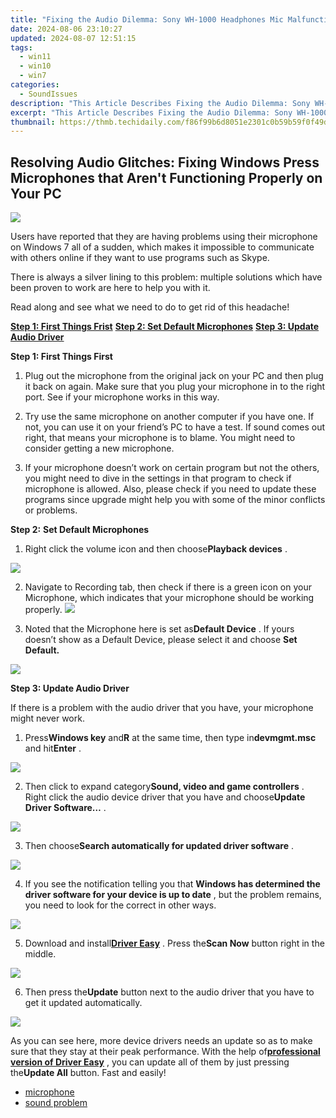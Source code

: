 ```yaml
---
title: "Fixing the Audio Dilemma: Sony WH-1000 Headphones Mic Malfunction on PCs Explained"
date: 2024-08-06 23:10:27
updated: 2024-08-07 12:51:15
tags:
  - win11
  - win10
  - win7
categories:
  - SoundIssues
description: "This Article Describes Fixing the Audio Dilemma: Sony WH-1000 Headphones Mic Malfunction on PCs Explained"
excerpt: "This Article Describes Fixing the Audio Dilemma: Sony WH-1000 Headphones Mic Malfunction on PCs Explained"
thumbnail: https://thmb.techidaily.com/f86f99b6d8051e2301c0b59b59f0f49d547931786fc3f8df51522ef8e8e5d47b.jpg
---
```


## Resolving Audio Glitches: Fixing Windows Press Microphones that Aren't Functioning Properly on Your PC

![](https://images.drivereasy.com/wp-content/uploads/2017/03/img_58db29239db22.png)
  
 Users have reported that they are having problems using their microphone on Windows 7 all of a sudden, which makes it impossible to communicate with others online if they want to use programs such as Skype.
  
 There is always a silver lining to this problem: multiple solutions which have been proven to work are here to help you with it.
  
 Read along and see what we need to do to get rid of this headache!
  
**[Step 1: First Things Frist](https://tools.techidaily.com/drivereasy/download/)**
**[Step 2: Set Default Microphones](https://tools.techidaily.com/drivereasy/download/)**
**[Step 3: Update Audio Driver](https://tools.techidaily.com/drivereasy/download/)**
  
 **Step 1: First Things First**
  
 1) Plug out the microphone from the original jack on your PC and then plug it back on again. Make sure that you plug your microphone in to the right port. See if your microphone works in this way.
  
 2) Try use the same microphone on another computer if you have one. If not, you can use it on your friend’s PC to have a test. If sound comes out right, that means your microphone is to blame. You might need to consider getting a new microphone.
  
 3) If your microphone doesn’t work on certain program but not the others, you might need to dive in the settings in that program to check if microphone is allowed. Also, please check if you need to update these programs since upgrade might help you with some of the minor conflicts or problems.
  
 **Step 2:** **Set Default Microphones**

 1) Right click the volume icon and then choose**Playback devices** .
  
![](https://images.drivereasy.com/wp-content/uploads/2017/03/img_58db4f8a348e2.png)

 2) Navigate to Recording tab, then check if there is a green icon on your Microphone, which indicates that your microphone should be working properly.
![](https://images.drivereasy.com/wp-content/uploads/2017/03/img_58db52bbcd86d.jpg)
  
 3) Noted that the Microphone here is set as**Default Device** . If yours doesn’t show as a Default Device, please select it and choose **Set Default.**
  
![](https://images.drivereasy.com/wp-content/uploads/2017/03/img_58db55263a687.jpg)
  
 **Step 3: Update Audio Driver**
  
 If there is a problem with the audio driver that you have, your microphone might never work.
  
 1) Press**Windows key** and**R** at the same time, then type in**devmgmt.msc** and hit**Enter** .
  
![](https://images.drivereasy.com/wp-content/uploads/2017/03/img_58db560286c8c.png)
  
 2) Then click to expand category**Sound, video and game controllers** . Right click the audio device driver that you have and choose**Update Driver Software…** .
  
![](https://images.drivereasy.com/wp-content/uploads/2017/03/img_58db56426d3c7.png)
  
 3) Then choose**Search automatically for updated driver software** .

![](https://images.drivereasy.com/wp-content/uploads/2017/03/img_58db567b2d6cf.jpg)
  
 4) If you see the notification telling you that **Windows has determined the driver software for your device is up to date** , but the problem remains, you need to look for the correct in other ways.  
  
![](https://images.drivereasy.com/wp-content/uploads/2017/03/img_58db56c3a8acb.png)
  
 5) Download and install[**Driver Easy**](https://tools.techidaily.com/drivereasy/download/) . Press the**Scan Now** button right in the middle.
  
![](https://images.drivereasy.com/wp-content/uploads/2017/03/img_58db58bff02a9.png)
  
 6) Then press the**Update** button next to the audio driver that you have to get it updated automatically.
  
![](https://images.drivereasy.com/wp-content/uploads/2017/03/img_58db59148e846.jpg)

 As you can see here, more device drivers needs an update so as to make sure that they stay at their peak performance. With the help of[**professional version of Driver Easy**](https://tools.techidaily.com/drivereasy/download/) , you can update all of them by just pressing the**Update All** button. Fast and easily!

* [microphone](https://tools.techidaily.com/drivereasy/download/)
* [sound problem](https://tools.techidaily.com/drivereasy/download/)

<ins class="adsbygoogle"
     style="display:block"
     data-ad-format="autorelaxed"
     data-ad-client="ca-pub-7571918770474297"
     data-ad-slot="1223367746"></ins>



<ins class="adsbygoogle"
     style="display:block"
     data-ad-client="ca-pub-7571918770474297"
     data-ad-slot="8358498916"
     data-ad-format="auto"
     data-full-width-responsive="true"></ins>
